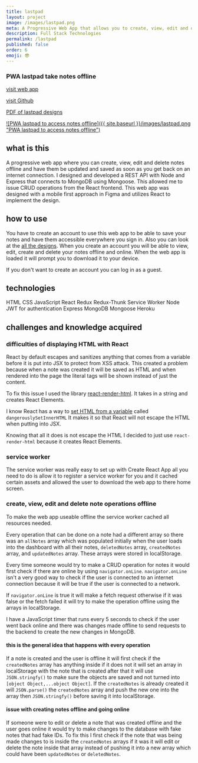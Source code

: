 ```yaml
---
title: lastpad
layout: project
image: /images/lastpad.png
meta: A Progressive Web App that allows you to create, view, edit and delete notes offline and have them be updated and saved as soon as you get back on an internet connection
description: Full Stack Technologies
permalink: /lastpad
published: false
order: 6
emoji: 😎️
---
```


### PWA lastpad take notes offline

<p class="project__intro">
 <a href="https://lastpad.herokuapp.com/">visit web app</a>
</p>
<p class="project__intro">
 <a href="https://github.com/colorlessenergy/lastpad">visit Github</a>
</p>
<p>
 <a href="/pdf/lastpad-designs.pdf">PDF of lastpad designs</a>
</p>


<a href="https://lastpad.herokuapp.com/">
   ![PWA lastpad to access notes offline]({{ site.baseurl }}/images/lastpad.png "PWA lastpad to access notes offline")
</a>


## what is this

A progressive web app where you can create, view, edit and delete notes offline and have them be updated and saved as soon as you get back on an internet connection. I designed and developed a REST API with Node and Express that connects to MongoDB using Mongoose. This allowed me to issue CRUD operations from the React frontend. This web app was designed with a mobile first approach in Figma and utilizes React to implement the design.

## how to use

You have to create an account to use this web app to be able to save your notes and have them accessible everywhere you sign in. Also you can look at the [all the designs](/pdf/lastpad-designs.pdf "PDF of lastpad designs"). When you create an account you will be able to view, edit, create and delete your notes offline and online. When the web app is loaded it will prompt you to download it to your device.

If you don't want to create an account you can log in as a guest.


## technologies

<div class="project__skills">
    <span class="project__skill">
        HTML
    </span>
    <span class="project__skill">
        CSS
    </span>
    <span class="project__skill">
        JavaScript
    </span>
    <span class="project__skill">
        React 
    </span>
    <span class="project__skill">
        Redux 
    </span>
    <span class="project__skill">
        Redux-Thunk 
    </span>
    <span class="project__skill">
        Service Worker 
    </span>
    <span class="project__skill">
        Node 
    </span>
    <span class="project__skill">
        JWT for authentication 
    </span>
    <span class="project__skill">
        Express 
    </span>
    <span class="project__skill">
        MongoDB 
    </span>
    <span class="project__skill">
        Mongoose 
    </span>
    <span class="project__skill">
        Heroku 
    </span>
</div>

## challenges and knowledge acquired



### difficulties of displaying HTML with React

React by default escapes and sanitizes anything that comes from a variable before it is put into JSX to protect from XSS attack. This created a problem because when a note was created it will be saved as HTML and when rendered into the page the literal tags will be shown instead of just the content.

To fix this issue I used the library [react-render-html](https://www.npmjs.com/package/react-render-html). It takes in a string and creates React Elements.

I know React has a way to [set HTML from a variable](https://reactjs.org/docs/dom-elements.html#dangerouslysetinnerhtml) called `dangerouslySetInnerHTML` It makes it so that React will not escape the HTML when putting into JSX. 

Knowing that all it does is not escape the HTML I decided to just use `react-render-html` because it creates React Elements.


### service worker

The service worker was really easy to set up with Create React App all you need to do is allow it to register a service worker for you and it cached certain assets and allowed the user to download the web app to there home screen.


### create, view, edit and delete note operations offline

To make the web app useable offline the service worker cached all resources needed.

Every operation that can be done on a note had a different array so there was an `allNotes` array which was populated initially when the user loads into the dashboard with all their notes, `deletedNotes` array, `createdNotes` array, and `updatedNotes` array. These arrays were stored in localStorage.

Every time someone would try to make a CRUD operation for notes it would first check if there are online by using `navigator.onLine`. `navigator.onLine` isn't a very good way to check if the user is connected to an internet connection because it will be true if the user is connected to a network.

If `navigator.onLine` is true it will make a fetch request otherwise if it was false or the fetch failed it will try to make the operation offline using the arrays in localStorage.

I have a JavaScript timer that runs every 5 seconds to check if the user went back online and there was changes made offline to send requests to the backend to create the new changes in MongoDB.

#### this is the general idea that happens with every operation

If a note is created and the user is offline it will first check if the `createdNotes` array has anything inside if it does not it will set an array in localStorage with the note that is created after that it will use `JSON.stringfy()` to make sure the objects are saved and not turned into `[object Object,...object Object]`. If the `createdNotes` is already created it will `JSON.parse()` the `createdNotes` array and push the new one into the array then `JSON.stringfy()` before saving it into localStorage.


#### issue with creating notes offline and going online

If someone were to edit or delete a note that was created offline and the user goes online it would try to make changes to the database with fake notes that had fake IDs. To fix this I first check if the note that was being made changes to is inside the `createdNotes` arrays if it was it will edit or delete the note inside that array instead of pushing it into a new array which could have been `updatedNotes` or `deletedNotes`.